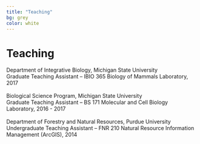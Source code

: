 ```yaml
---
title: "Teaching"
bg: grey
color: white
---
```


# Teaching

Department of Integrative Biology, Michigan State University<br>
Graduate Teaching Assistant – IBIO 365  Biology of Mammals Laboratory, 2017<br>
<br>
Biological Science Program, Michigan State University<br>
Graduate Teaching Assistant – BS 171  Molecular and Cell Biology Laboratory, 2016 - 2017<br>
<br>
Department of Forestry and Natural Resources, Purdue University<br>
Undergraduate Teaching Assistant – FNR 210 Natural Resource Information Management (ArcGIS), 2014
